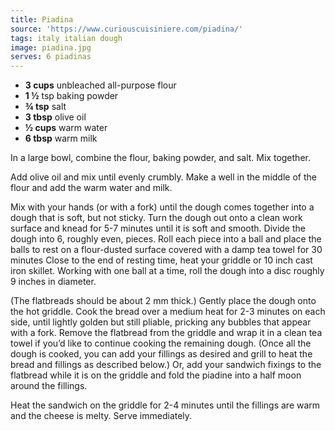 ```yaml
---
title: Piadina
source: 'https://www.curiouscuisiniere.com/piadina/'
tags: italy italian dough
image: piadina.jpg
serves: 6 piadinas
---
```


- **3 cups** unbleached all-purpose flour
- **1 ½** tsp baking powder
- **¾ tsp** salt
- **3 tbsp** olive oil
- **½ cups** warm water
- **6 tbsp** warm milk

In a large bowl, combine the flour, baking powder, and salt. Mix together.

Add olive oil and mix until evenly crumbly. Make a well in the middle of the flour and add the warm water and milk.

Mix with your hands (or with a fork) until the dough comes together into a dough that is soft, but not sticky. Turn the dough out onto a clean work surface and knead for 5-7 minutes until it is soft and smooth. Divide the dough into 6, roughly even, pieces. Roll each piece into a ball and place the balls to rest on a flour-dusted surface covered with a damp tea towel for 30 minutes Close to the end of resting time, heat your griddle or 10 inch cast iron skillet. Working with one ball at a time, roll the dough into a disc roughly 9 inches in diameter.

(The flatbreads should be about 2 mm thick.) Gently place the dough onto the hot griddle. Cook the bread over a medium heat for 2-3 minutes on each side, until lightly golden but still pliable, pricking any bubbles that appear with a fork. Remove the flatbread from the griddle and wrap it in a clean tea towel if you’d like to continue cooking the remaining dough. (Once all the dough is cooked, you can add your fillings as desired and grill to heat the bread and fillings as described below.) Or, add your sandwich fixings to the flatbread while it is on the griddle and fold the piadine into a half moon around the fillings.

Heat the sandwich on the griddle for 2-4 minutes until the fillings are warm and the cheese is melty. Serve immediately.
